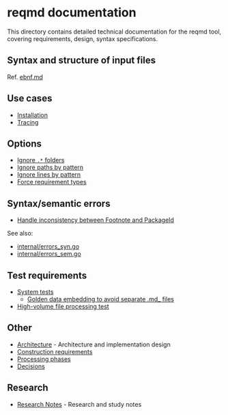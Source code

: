 # reqmd documentation

This directory contains detailed technical documentation for the reqmd tool, covering requirements, design, syntax specifications.

## Syntax and structure of input files

Ref. [ebnf.md](ebnf.md)

## Use cases

- [Installation](uc-installation.md)
- [Tracing](uc-tracing.md)

## Options

- [Ignore `.*` folders](op-ignore-dot-folders.md)
- [Ignore paths by pattern](op-ignore-paths-by-pattern.md)
- [Ignore lines by pattern](op-ignore-lines-by-pattern.md)
- [Force requirement types](op-force-requirement-types.md)

## Syntax/semantic errors

- [Handle inconsistency between Footnote and PackageId](err-inconsistency-between-footnote-and-packageid.md)

See also:

- [internal/errors_syn.go](../internal/errors_syn.go)
- [internal/errors_sem.go](../internal/errors_sem.go)  

## Test requirements

- [System tests](test-systests.md)
  - [Golden data embedding to avoid separate .md_ files](test-nf-golden-data-embedding.md)
- [High-volume file processing test](../tasks/T0022.md)  

## Other

- [Architecture](architecture.md) - Architecture and implementation design
- [Construction requirements](construction.md)
- [Processing phases](processing-phases.md)
- [Decisions](decisions.md)

## Research

- [Research Notes](rsch.md) - Research and study notes
